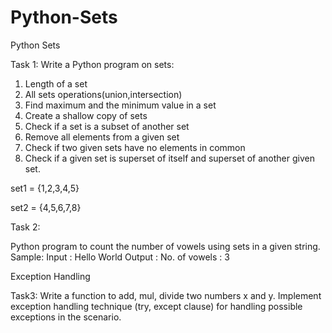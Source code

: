 # Python-Sets

Python Sets

Task 1:
Write a Python program on sets:
1. Length of a set
2. All sets operations(union,intersection)
3. Find maximum and the minimum value in a set
4. Create a shallow copy of sets
5. Check if a set is a subset of another set
6. Remove all elements from a given set
7. Check if two given sets have no elements in common
8. Check if a given set is superset of itself and superset of another given set.

set1 = {1,2,3,4,5}

set2 = {4,5,6,7,8}

Task 2:

Python program to count the number of vowels using sets in a given string.
Sample:
Input : Hello World
Output : No. of vowels : 3

Exception Handling 

Task3: 
Write a function to add, mul, divide two numbers x and y. Implement exception handling
technique (try, except clause) for handling possible exceptions in the scenario.
